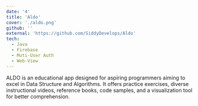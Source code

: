 ```yaml
---
date: '4'
title: 'Aldo'
cover: './aldo.png'
github: ''
external: 'https://github.com/SiddyDevelops/Aldo'
tech:
  - Java
  - Firebase
  - Muti-User Auth
  - Web-View
---
```


ALDO is an educational app designed for aspiring programmers aiming to excel in Data Structure and Algorithms. It offers practice exercises, diverse instructional videos, reference books, code samples, and a visualization tool for better comprehension.
